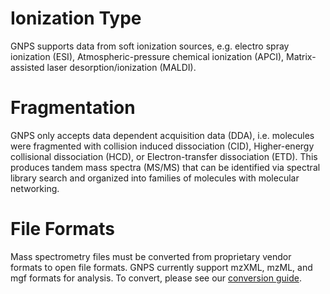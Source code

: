 # Ionization Type

GNPS supports data from soft ionization sources, e.g. electro spray ionization (ESI), Atmospheric-pressure chemical ionization (APCI), Matrix-assisted laser desorption/ionization (MALDI).

# Fragmentation

GNPS only accepts data dependent acquisition data (DDA), i.e. molecules were fragmented with collision induced dissociation (CID), Higher-energy collisional dissociation (HCD), or Electron-transfer dissociation (ETD). This produces tandem mass spectra (MS/MS) that can be identified via spectral library search and organized into families of molecules with molecular networking.

# File Formats

Mass spectrometry files must be converted from proprietary vendor formats to open file formats. GNPS currently support mzXML, mzML, and mgf formats for analysis. To convert, please see our [conversion guide](fileconversion.md). 
